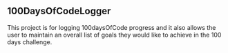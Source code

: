 ## 100DaysOfCodeLogger
This project is for logging 100daysOfCode progress and it also allows the user to maintain an overall list of goals they would like to achieve in the 100 days challenge.
